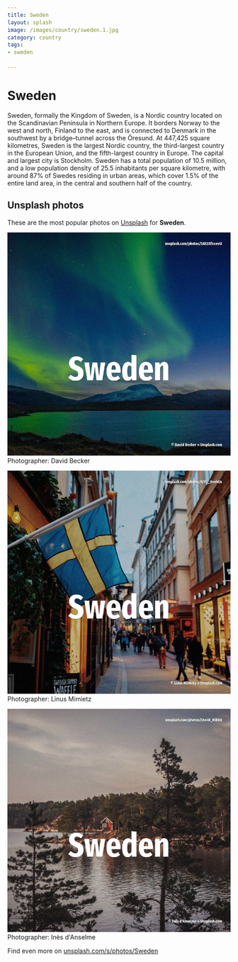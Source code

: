 ```yaml
---
title: Sweden
layout: splash
image: /images/country/sweden.1.jpg
category: country
tags:
- sweden

---
```

# Sweden

Sweden, formally the Kingdom of Sweden, is a Nordic country located on the Scandinavian Peninsula  in Northern Europe. It borders Norway to the west and north, Finland to the east, and is connected to Denmark in the  southwest by a bridge–tunnel across the Öresund. At 447,425 square kilometres, Sweden is the largest Nordic country, the third-largest country in  the European Union, and the fifth-largest country in Europe. The capital and largest city is Stockholm. Sweden has a total population of 10.5 million, and a low population density of 25.5 inhabitants per  square kilometre, with around 87% of Swedes residing in urban areas, which cover 1.5% of the entire  land area, in the central and southern half of the country. 

 
## Unsplash photos
These are the most popular photos on [Unsplash](https://unsplash.com) for **Sweden**.
 
![Sweden](/images/country/sweden.1.jpg)
Photographer:  David Becker
 
![Sweden](/images/country/sweden.2.jpg)
Photographer:  Linus Mimietz
 
![Sweden](/images/country/sweden.3.jpg)
Photographer:  Inès d'Anselme
 
Find even more on [unsplash.com/s/photos/Sweden](https://unsplash.com/s/photos/Sweden)
 
